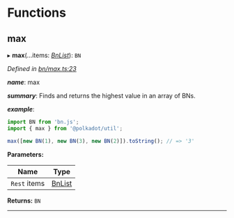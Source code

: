 

# Functions

<a id="max"></a>

##  max

▸ **max**(...items: *[BnList](_types_.md#bnlist)*): `BN`

*Defined in [bn/max.ts:23](https://github.com/polkadot-js/common/blob/9c03ec8/packages/util/src/bn/max.ts#L23)*

*__name__*: max

*__summary__*: Finds and returns the highest value in an array of BNs.

*__example__*:   

```javascript
import BN from 'bn.js';
import { max } from '@polkadot/util';

max([new BN(1), new BN(3), new BN(2)]).toString(); // => '3'
```

**Parameters:**

| Name | Type |
| ------ | ------ |
| `Rest` items | [BnList](_types_.md#bnlist) |

**Returns:** `BN`

___

